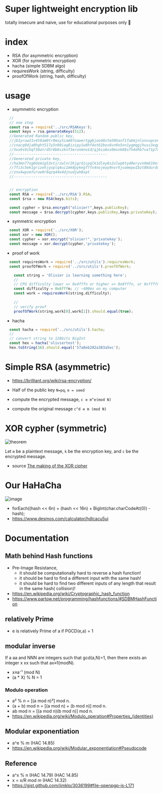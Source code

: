 # Super lightweight encryption lib
totally insecure and naive, use for educational purposes only 💖

# index
* RSA (for asymmetric encryption)
* XOR (for symmetric encryption)
* hacha (simple SDBM algo)
* requiresWork (string, difficulty)
* proofOfWork (string, hash, difficulty)

# usage

* asymmetric encryption
```js
  //
  // one step
  const rsa = require('../src/RSAKeys');
  const keys = rsa.generateKeys(512);
  //Generated Random public key,
  //jb1yruw21v4t0am0tr0msy5iam07oawertgg6joo48vtm30hanf1fabmjnlxnvupcene6qyg836512blu
  //cnacq9dja0hght517y5n90iag8izipy1w8hf4ot62bos6vn9o5nn1ygmqgjhuss3xqp9w0b86alrks2c9
  //5xu9s9ihqf38atrd5r0b6szknf3eronmno1d/qjbiu8xs0msnk88sfh4dhb7va71p7xssw2u4e9b8ijqoh3avh
  //-------------------------------------------
  //Generated private key,
  //ha3mn77xg0dzm1g53xtirzwlnr2kjgrdjcpqlk1dley8s2ulwp6tyd0eryvn9m619eth4fjygntg4cu7ju
  //7fi3c5ek1grizehjyxplq4ui1mk8pykegf7fx4nojeay9nvrhjvamepw1bzt88durduvmvr5500qaxv6s
  //znx4wpzm7uroe0r6qzq44e4djnudjwh8xpt
  //-------------------------------------------


  // encryption
  const RSA = require('../src/RSA').RSA;
  const $rsa = new RSA(keys.bits);

  const cypher = $rsa.encrypt("olivier!",keys.publicKey);
  const message = $rsa.decrypt(cypher,keys.publicKey,keys.privateKey);
```

* symmetric encryption
```js
  const XOR = require('../src/XOR');
  const xor = new XOR();
  const cypher = xor.encrypt("olivier!",'privatekey');
  const message = xor.decrypt(cypher,'privatekey');
```

* proof of work
```js
  const requiresWork = require('../src/utils').requiresWork;
  const proofOfWork = require('../src/utils').proofOfWork;

    const string = 'Olivier is learning something here';
    //
    // CPU difficulty lower => 0x4fffn or higher => 0x8fffn, or 0xffffn 
    const difficulty = 0x6fffn; // ~400ms on my computer
    const work = requiresWork(string,difficulty);
    
    //
    // verify proof
    proofOfWork(string,work[0],work[1]).should.equal(true);
```

* hacha 
```js
  const hacha = require('../src/utils').hacha;
  //
  // convert string to 128bits BigInt 
  const hex = hacha('oliviertest');
  hex.toString(16).should.equal('57a8eb282a383a5ec');
```

# Simple RSA  (asymmetric)

* https://brilliant.org/wiki/rsa-encryption/

* Half of the public key `N=pq`, `e = seed`
* compute the encrypted message,  `c ≡ m^e(mod N)`
* compute the original message  `c^d ≡ m (mod N)`

# XOR cypher (symmetric)

![theorem](https://miro.medium.com/max/656/0*jGUk7VT47UuS0rhi.png)

Let `m` be a plaintext message, `k` be the encryption key, and `c` be the encrypted message.

* source [The making of the XOR cipher
](https://infosecwriteups.com/the-making-of-the-xor-cipher-794d2e6c964f)

# Our HaHaCha

![image](https://user-images.githubusercontent.com/1422935/151530708-b3f11fab-41d8-4172-99b8-3554be087933.png)

* forEach((hash << 6n) + (hash << 16n) + BigInt(char.charCodeAt(0)) - hash);
* https://www.desmos.com/calculator/hdlcacu5uj

# Documentation
## Math behind Hash functions
* Pre-Image Resistance, 
  * it should be computationally hard to reverse a hash function!
  * it should be hard to find a different input with the same hash!
  * it should be hard to find two different inputs of any length that result in the same hash( collision)!
* https://en.wikipedia.org/wiki/Cryptographic_hash_function
* https://www.partow.net/programming/hashfunctions/#SDBMHashFunction

## relatively Prime
*  e is relatively Prime of a if PGCD(e,a) = 1

## modular inverse
If a aa and NNN are integers such that gcd⁡(a,N)=1, then there exists an integer x xx such that ax≡1(modN). 
* x≡a⁻¹ (mod N) 
* (a * X) % N = 1

### Modulo operation
* a² % n = [(a mod n)²] mod n.
* (a + b) mod n = [(a mod n) + (b mod n)] mod n.
* ab mod n = [(a mod n)(b mod n)] mod n.
* https://en.wikipedia.org/wiki/Modulo_operation#Properties_(identities)


## Modular exponentiation 
* a^e % m (HAC 14.85)
* https://en.wikipedia.org/wiki/Modular_exponentiation#Pseudocode


## Reference

* a^x % n (HAC 14.79) (HAC 14.85)
* x = x/R mod m (HAC 14.32)
* https://gist.github.com/jimklo/3036199#file-openpgp-js-L171

